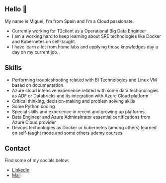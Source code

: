 ## Hello 👋

My name is Miguel, I'm from Spain and I'm a Cloud passionate.

* Currently working for T2client as a Operational Big Data Engineer
* I am a working hard to keep learning about SRE technologies like Docker and Kubernetes on self-taught.
* I have learn a lot from home labs and applying those knowledges day a day on my current job.

## Skills

* Performing troubleshooting related with BI Technologies and Linux VM based on documentation.
* Azure cloud intensive experience related with some data techonologies as ADF or Databricks and its integration with Azure Cloud platform
* Critical thinking, decision-making and problem solving skills
* Some Python coding
* Special skills and experience in recent and growing up platforms.
* Data Engineer and Azure Adminsitrator essential certifications from Azure Cloud provider
* Devops technologies as Docker or kubernetes (among others) learned on self-taught mode and some others udemy courses.

## Contact

Find some of my socials below:

* [LinkedIn](https://www.linkedin.com/in/miguel-rojas-6416a2188/)
* [Mail](mailto:miguelrojascerdeiras@gmail.com)
